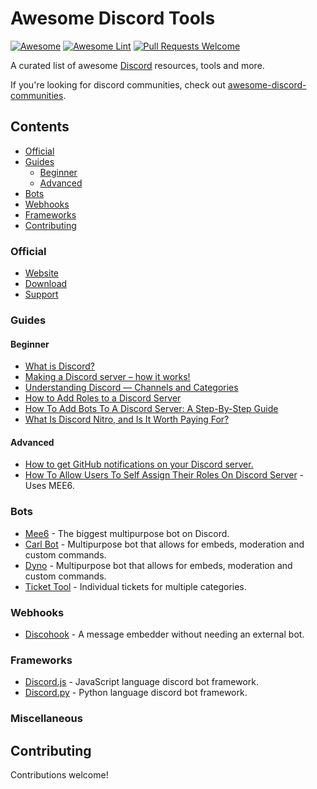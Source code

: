 # Awesome Discord Tools
[![Awesome](https://awesome.re/badge.svg)](https://awesome.re) 
[![Awesome Lint](https://github.com/KieranRobson/awesomed-discord-tools/actions/workflows/Awesome%20Lint.yaml/badge.svg?branch=main)](https://github.com/KieranRobson/awesomed-discord-tools/actions/workflows/Awesome%20Lint.yaml)
[![Pull Requests Welcome](https://img.shields.io/badge/PRs-welcome-brightgreen.svg?style=flat-square)](https://github.com/KieranRobson/awesomed-discord-tools/pulls)


<p>
  A curated list of awesome <a href="http://www.discord.com/">Discord</a> resources, tools and more. 
</p>
 If you're looking for discord communities, check out <a href="https://github.com/mhxion/awesome-discord-communities#readme">awesome-discord-communities</a>.

## Contents
  * [Official](#official)
  * [Guides](#guides)
       * [Beginner](#beginner)
       * [Advanced](#advanced)
  * [Bots](#bots)
  * [Webhooks](#webhooks)
  * [Frameworks](#frameworks)
  * [Contributing](#contributing)
 
### Official
- [Website](https://discord.com)
- [Download](https://discord.com/download)
- [Support](https://support.discord.com/hc/en-us)

### Guides
#### Beginner
- [What is Discord?](https://discord.com/safety/360044149331-what-is-discord)
- [Making a Discord server – how it works!](https://www.ionos.co.uk/digitalguide/server/know-how/how-to-make-a-discord-server/)
- [Understanding Discord — Channels and Categories](https://medium.com/cbblog/understanding-discord-channels-and-categories-431a77f31abe#:~:text=Category%20%E2%80%94%20Used%20to%20organize%20Channels%20into%20sections,at%20the%20same%20time%20via%20the%20Category%20Settings.)
- [How to Add Roles to a Discord Server](https://www.makeuseof.com/how-to-add-roles-to-discord-server/)
- [How To Add Bots To A Discord Server: A Step-By-Step Guide](https://screenrant.com/discord-bots-server-guide-add/#:~:text=How%20to%20Add%20Bots%20to%20Discord%201%20Step,Give%20The%20Bot%20A%20Role.%20...%20See%20More.)
- [What Is Discord Nitro, and Is It Worth Paying For?](https://www.howtogeek.com/667816/what-is-discord-nitro-and-is-it-worth-paying-for/)

#### Advanced
- [How to get GitHub notifications on your Discord server.](https://dev.to/inezabonte/how-to-get-github-notifications-on-your-discord-server-2j9o#:~:text=Head%20over%20to%20your%20repo%20then%20settings%20%3D%3E,choose%20the%20events%20which%20should%20trigger%20the%20webhook.)
- [How To Allow Users To Self Assign Their Roles On Discord Server](https://techwiser.com/how-to-allow-users-to-self-assign-their-roles-on-discord-server/#:~:text=To%20users%20have%20to%20assign%20roles%20on%20their,they%20have%20on%20your%20server%20and%20save%20changes.) - Uses MEE6. 

### Bots
- [Mee6](https://mee6.xyz/) - The biggest multipurpose bot on Discord.
- [Carl Bot](https://Carl.gg) - Multipurpose bot that allows for embeds, moderation and custom commands.
- [Dyno](https://dyno.gg) - Multipurpose bot that allows for embeds, moderation and custom commands.
- [Ticket Tool](https://tickettool.xyz/home-display) - Individual tickets for multiple categories.


### Webhooks
- [Discohook](https://discohook.org/) - A message embedder without needing an external bot.


### Frameworks
- [Discord.js](https://github.com/discordjs) - JavaScript language discord bot framework.
- [Discord.py](https://discordpy.readthedocs.io/en/stable/) - Python language discord bot framework.

### Miscellaneous

## Contributing

Contributions welcome!
